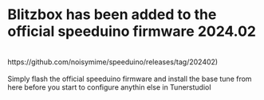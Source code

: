 # Blitzbox has been added to the official speeduino firmware 2024.02<br/>
<br/>
https://github.com/noisymime/speeduino/releases/tag/202402)<br/>
<br/>
Simply flash the official speeduino firmware and install the base tune from here before you start to configure anythin else in TunerstudioI<br/>
